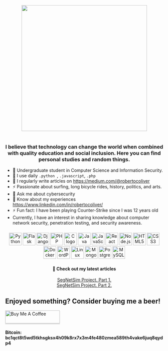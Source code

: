<div align="center">
    <img height="400" src="https://github.com/robertocoliver/robertocoliver/assets/102238044/13b25a7e-90bf-46f2-aa7a-0fdaaccf3849" />
</div>

<br/>
<h3 align="center">I believe that technology can change the world when combined with quality education and social inclusion. Here you can find personal studies and random things.</h3>

- 🔭 Undergraduate student in Computer Science and Information Security.
- 🌱 I use daily  `.python `,  `.javascript`, `.php`
- 📝 I regularly write articles on https://medium.com/@robertocoliver
- ⚡ Passionate about surfing, long bicycle rides, history, politics, and arts.
- 💬 Ask me about cybersecurity
- 📄 Know about my experiences https://www.linkedin.com/in/robertocoliver/
- ⚡ Fun fact: I have been playing Counter-Strike since I was 12 years old
- Currently, I have an interest in sharing knowledge about computer network security, penetration testing, and security awareness.



###

<div align="center">
  <img src="https://cdn.jsdelivr.net/gh/devicons/devicon/icons/python/python-original.svg" height="40" alt="Python logo" />
  <img src="https://cdn.jsdelivr.net/gh/devicons/devicon/icons/flask/flask-original.svg" height="40" alt="Flask logo" />
  <img src="https://cdn.jsdelivr.net/gh/devicons/devicon/icons/django/django-plain.svg" height="40" alt="Django logo" />
  <img src="https://cdn.jsdelivr.net/gh/devicons/devicon/icons/php/php-original.svg" height="40" alt="PHP logo" />
  <img src="https://cdn.jsdelivr.net/gh/devicons/devicon/icons/c/c-original.svg" height="40" alt="C logo" />
  <img src="https://cdn.jsdelivr.net/gh/devicons/devicon/icons/java/java-original.svg" height="40" alt="Java logo" />
  <img src="https://cdn.jsdelivr.net/gh/devicons/devicon/icons/javascript/javascript-original.svg" height="40" alt="JavaScript logo" />
  <img src="https://cdn.jsdelivr.net/gh/devicons/devicon/icons/react/react-original.svg" height="40" alt="React logo" />
  <img src="https://cdn.jsdelivr.net/gh/devicons/devicon/icons/nodejs/nodejs-original-wordmark.svg" height="40" alt="Node.js logo" />
  <img src="https://cdn.jsdelivr.net/gh/devicons/devicon/icons/html5/html5-original.svg" height="40" alt="HTML5 logo" />
  <img src="https://cdn.jsdelivr.net/gh/devicons/devicon/icons/css3/css3-original.svg" height="40" alt="CSS3 logo" />
  <img src="https://cdn.jsdelivr.net/gh/devicons/devicon/icons/docker/docker-original.svg" height="40" alt="Docker logo" />
  <img src="https://cdn.jsdelivr.net/gh/devicons/devicon/icons/wordpress/wordpress-plain.svg" height="40" alt="WordPress logo" />
  <img src="https://cdn.jsdelivr.net/gh/devicons/devicon/icons/linux/linux-original.svg" height="40" alt="Linux logo" />
  <img src="https://cdn.jsdelivr.net/gh/devicons/devicon/icons/mongodb/mongodb-original.svg" height="40" alt="MongoDB logo" />
  <img src="https://cdn.jsdelivr.net/gh/devicons/devicon/icons/postgresql/postgresql-original.svg" height="40" alt="PostgreSQL logo" />
  <img src="https://cdn.jsdelivr.net/gh/devicons/devicon/icons/mysql/mysql-original.svg" height="40" alt="MySQL logo" />
</div>


<div align="center">
  <h4>📕 Check out my latest articles</h4>
  <!-- BLOG-POST-LIST:START -->
  <div style="text-align: center;">
    <a href="https://medium.com/@robertocoliver/projeto-segnetsim-parte-2-6eacba7f8886">SegNetSim Project. Part 1.</a><br>
    <a href="https://medium.com/@robertocoliver/projeto-segnetsim-parte-2-2882670a1634">SegNetSim Project. Part 2.</a>
  </div>
  <!-- BLOG-POST-LIST:END -->
</div>

## Enjoyed something? Consider buying me a beer! 

<a href="https://www.buymeacoffee.com/robertocoliver" target="_blank">
  <img src="https://www.buymeacoffee.com/assets/img/custom_images/orange_img.png" alt="Buy Me A Coffee" style="height: 41px !important;width: 174px !important;box-shadow: 0px 3px 2px 0px rgba(190, 190, 190, 0.5) !important;-webkit-box-shadow: 0px 3px 2px 0px rgba(190, 190, 190, 0.5) !important;" >
</a><br>

#### Bitcoin: bc1qct8t5wd5tkhsgksx4h09k8rx7x3m4fe480zmea589th4vake6juq8qydp4


